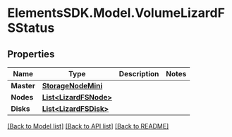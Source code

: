 # ElementsSDK.Model.VolumeLizardFSStatus

## Properties

Name | Type | Description | Notes
------------ | ------------- | ------------- | -------------
**Master** | [**StorageNodeMini**](StorageNodeMini.md) |  | 
**Nodes** | [**List&lt;LizardFSNode&gt;**](LizardFSNode.md) |  | 
**Disks** | [**List&lt;LizardFSDisk&gt;**](LizardFSDisk.md) |  | 

[[Back to Model list]](../#documentation-for-models) [[Back to API list]](../#documentation-for-api-endpoints) [[Back to README]](../)

